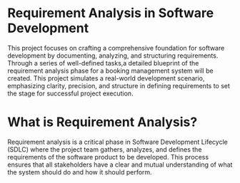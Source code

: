 # Requirement Analysis in Software Development

This project focuses on crafting a comprehensive foundation for software development by documenting, analyzing, and structuring requirements. Through a series of well-defined tasks,a detailed blueprint of the requirement analysis phase for a booking management system will be created. This project simulates a real-world development scenario, emphasizing clarity, precision, and structure in defining requirements to set the stage for successful project execution.

# What is Requirement Analysis?

Requirement analysis is a critical phase in Software Development Lifecycle (SDLC) where the project team gathers, analyzes, and defines the requirements of the software product to be developed. This process ensures that all stakeholders have a clear and mutual understanding of what the system should do and how it should perform.